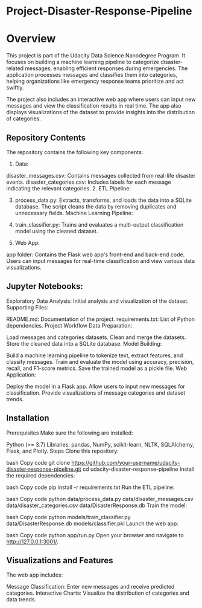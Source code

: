 # Project-Disaster-Response-Pipeline

# Overview
This project is part of the Udacity Data Science Nanodegree Program. It focuses on building a machine learning pipeline to categorize disaster-related messages, enabling efficient responses during emergencies. The application processes messages and classifies them into categories, helping organizations like emergency response teams prioritize and act swiftly.

The project also includes an interactive web app where users can input new messages and view the classification results in real time. The app also displays visualizations of the dataset to provide insights into the distribution of categories.

## Repository Contents
The repository contains the following key components:

1. Data:

disaster_messages.csv: Contains messages collected from real-life disaster events.
disaster_categories.csv: Includes labels for each message indicating the relevant categories.
2. ETL Pipeline:

3. process_data.py: Extracts, transforms, and loads the data into a SQLite database. The script cleans the data by removing duplicates and unnecessary fields.
Machine Learning Pipeline:

4. train_classifier.py: Trains and evaluates a multi-output classification model using the cleaned dataset.
5. Web App:

app folder: Contains the Flask web app's front-end and back-end code.
Users can input messages for real-time classification and view various data visualizations.
## Jupyter Notebooks:

Exploratory Data Analysis: Initial analysis and visualization of the dataset.
Supporting Files:

README.md: Documentation of the project.
requirements.txt: List of Python dependencies.
Project Workflow
Data Preparation:

Load messages and categories datasets.
Clean and merge the datasets.
Store the cleaned data into a SQLite database.
Model Building:

Build a machine learning pipeline to tokenize text, extract features, and classify messages.
Train and evaluate the model using accuracy, precision, recall, and F1-score metrics.
Save the trained model as a pickle file.
Web Application:

Deploy the model in a Flask app.
Allow users to input new messages for classification.
Provide visualizations of message categories and dataset trends.
## Installation
Prerequisites
Make sure the following are installed:

Python (>= 3.7)
Libraries: pandas, NumPy, scikit-learn, NLTK, SQLAlchemy, Flask, and Plotly.
Steps
Clone this repository:

bash
Copy code
git clone https://github.com/your-username/udacity-disaster-response-pipeline.git
cd udacity-disaster-response-pipeline
Install the required dependencies:

bash
Copy code
pip install -r requirements.txt
Run the ETL pipeline:

bash
Copy code
python data/process_data.py data/disaster_messages.csv data/disaster_categories.csv data/DisasterResponse.db
Train the model:

bash
Copy code
python models/train_classifier.py data/DisasterResponse.db models/classifier.pkl
Launch the web app:

bash
Copy code
python app/run.py
Open your browser and navigate to http://127.0.0.1:3001/.

## Visualizations and Features
The web app includes:

Message Classification: Enter new messages and receive predicted categories.
Interactive Charts: Visualize the distribution of categories and data trends.
